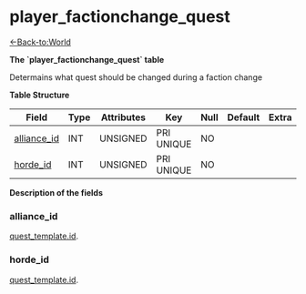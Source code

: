# player_factionchange_quest

[<-Back-to:World](database-world)

**The \`player_factionchange_quest\` table**

Determains what quest should be changed during a faction change

**Table Structure**

| Field                      | Type | Attributes | Key        | Null | Default | Extra | Comment |
| -------------------------- | ---- | ---------- | ---------- | ---- | ------- | ----- | ------- |
| [alliance_id](#allianceid) | INT  | UNSIGNED   | PRI UNIQUE | NO   |         |       |         |
| [horde_id](#hordeid)       | INT  | UNSIGNED   | PRI UNIQUE | NO   |         |       |         |

**Description of the fields**

### alliance_id

[quest_template.id](quest_template#id).

### horde_id

[quest_template.id](quest_template#id).
